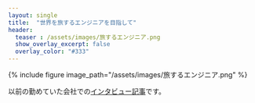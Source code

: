```yaml
---
layout: single
title:  "世界を旅するエンジニアを目指して"
header:
  teaser : /assets/images/旅するエンジニア.png
  show_overlay_excerpt: false
  overlay_color: "#333"
---
```


{% include figure image_path="/assets/images/旅するエンジニア.png" %}

以前の勤めていた会社での[インタビュー記事](http://www.lassic.co.jp/media/comrade/ishigaki/)です。
